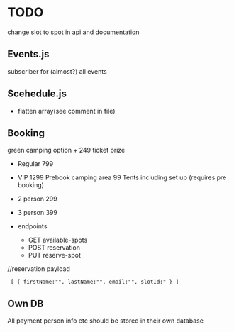 # TODO

change slot to spot in api and documentation

## Events.js

subscriber for (almost?) all events

## Scehedule.js

- flatten array(see comment in file)

## Booking

green camping option + 249
ticket prize

- Regular 799
- VIP 1299
  Prebook camping area 99
  Tents including set up (requires pre booking)
- 2 person 299
- 3 person 399

- endpoints
  - GET available-spots
  - POST reservation
  - PUT reserve-spot

//reservation payload

` [ { firstName:"", lastName:"", email:"", slotId:" } ]`

## Own DB

All payment person info etc should be stored in their own database
